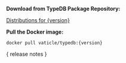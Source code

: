 **Download from TypeDB Package Repository:**

[Distributions for {version}](https://cloudsmith.io/~typedb/repos/public-release/packages/?q=name%3A%5Etypedb-all+version%3A{version})

**Pull the Docker image:**

```docker pull vaticle/typedb:{version}```

{ release notes }
